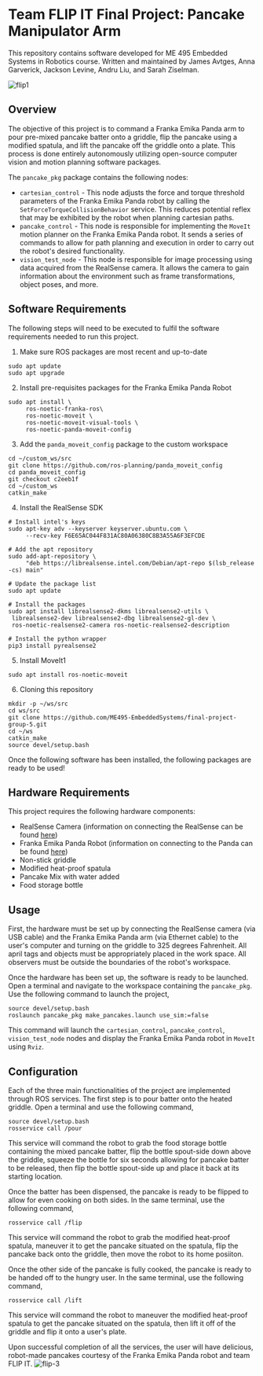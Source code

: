 # Team FLIP IT Final Project: Pancake Manipulator Arm
This repository contains software developed for ME 495 Embedded Systems in Robotics course. Written and maintained by James Avtges, Anna Garverick, Jackson Levine, Andru Liu, and Sarah Ziselman. 

![flip1](pancake_pkg/img/flip-1.gif)

## Overview
The objective of this project is to command a Franka Emika Panda arm to pour pre-mixed pancake batter onto a griddle, flip the pancake using a modified spatula, and lift the pancake off the griddle onto a plate. This process is done entirely autonomously utilizing open-source computer vision and motion planning software packages.

The `pancake_pkg` package contains the following nodes:
* `cartesian_control` - This node adjusts the force and torque threshold parameters of the Franka Emika Panda robot by calling the `SetForceTorqueCollisionBehavior` service. This reduces potential reflex that may be exhibited by the robot when planning cartesian paths.
* `pancake_control` - This node is responsible for implementing the `MoveIt` motion planner on the Franka Emika Panda robot. It sends a series of commands to allow for path planning and execution in order to carry out the robot's desired functionality.
* `vision_test_node` - This node is responsible for image processing using data acquired from the RealSense camera. It allows the camera to gain information about the environment such as frame transformations, object poses, and more.

## Software Requirements
The following steps will need to be executed to fulfil the software requirements needed to run this project.

1. Make sure ROS packages are most recent and up-to-date
```
sudo apt update
sudo apt upgrade
```
2. Install pre-requisites packages for the Franka Emika Panda Robot
```
sudo apt install \
     ros-noetic-franka-ros\
     ros-noetic-moveit \
     ros-noetic-moveit-visual-tools \
     ros-noetic-panda-moveit-config
```
3. Add the `panda_moveit_config` package to the custom workspace
```
cd ~/custom_ws/src
git clone https://github.com/ros-planning/panda_moveit_config 
cd panda_moveit_config
git checkout c2eeb1f
cd ~/custom_ws
catkin_make
```
4. Install the RealSense SDK
```
# Install intel's keys
sudo apt-key adv --keyserver keyserver.ubuntu.com \
     --recv-key F6E65AC044F831AC80A06380C8B3A55A6F3EFCDE

# Add the apt repository
sudo add-apt-repository \
     "deb https://librealsense.intel.com/Debian/apt-repo $(lsb_release -cs) main"

# Update the package list
sudo apt update

# Install the packages
sudo apt install librealsense2-dkms librealsense2-utils \
 librealsense2-dev librealsense2-dbg librealsense2-gl-dev \
 ros-noetic-realsense2-camera ros-noetic-realsense2-description

# Install the python wrapper
pip3 install pyrealsense2
```
5. Install MoveIt1
```
sudo apt install ros-noetic-moveit
```
6. Cloning this repository
```
mkdir -p ~/ws/src
cd ws/src
git clone https://github.com/ME495-EmbeddedSystems/final-project-group-5.git
cd ~/ws
catkin_make
source devel/setup.bash
```
Once the following software has been installed, the following packages are ready to be used!

## Hardware Requirements
This project requires the following hardware components:
* RealSense Camera (information on connecting the RealSense can be found [here](https://nu-msr.github.io/me495_site/realsense.html))
* Franka Emika Panda Robot (information on connecting to the Panda can be found [here](https://nu-msr.github.io/me495_site/franka.html))
* Non-stick griddle
* Modified heat-proof spatula
* Pancake Mix with water added
* Food storage bottle

## Usage
First, the hardware must be set up by connecting the RealSense camera (via USB cable) and the Franka Emika Panda arm (via Ethernet cable) to the user's computer and turning on the griddle to 325 degrees Fahrenheit. All april tags and objects must be appropriately placed in the work space. All observers must be outside the boundaries of the robot's workspace.

Once the hardware has been set up, the software is ready to be launched. Open a terminal and navigate to the workspace containing the `pancake_pkg`. Use the following command to launch the project,
```
source devel/setup.bash
roslaunch pancake_pkg make_pancakes.launch use_sim:=false
```
This command will launch the `cartesian_control`, `pancake_control`, `vision_test_node` nodes and display the Franka Emika Panda robot in `MoveIt` using `Rviz`. 

## Configuration
Each of the three main functionalities of the project are implemented through ROS services. The first step is to pour batter onto the heated griddle. Open a terminal and use the following command,
```
source devel/setup.bash
rosservice call /pour
```
This service will command the robot to grab the food storage bottle containing the mixed pancake batter, flip the bottle spout-side down above the griddle, squeeze the bottle for six seconds allowing for pancake batter to be released, then flip the bottle spout-side up and place it back at its starting location.

Once the batter has been dispensed, the pancake is ready to be flipped to allow for even cooking on both sides. In the same terminal, use the following command,
```
rosservice call /flip
```
This service will command the robot to grab the modified heat-proof spatula, maneuver it to get the pancake situated on the spatula, flip the pancake back onto the griddle, then move the robot to its home posiiton.

Once the other side of the pancake is fully cooked, the pancake is ready to be handed off to the hungry user. In the same terminal, use the following command,
```
rosservice call /lift
```
This service will command the robot to maneuver the modified heat-proof spatula to get the pancake situated on the spatula, then lift it off of the griddle and flip it onto a user's plate.

Upon successful completion of all the services, the user will have delicious, robot-made pancakes courtesy of the Franka Emika Panda robot and team FLIP IT. 
![flip-3](pancake_pkg/img/flip-3.gif)
